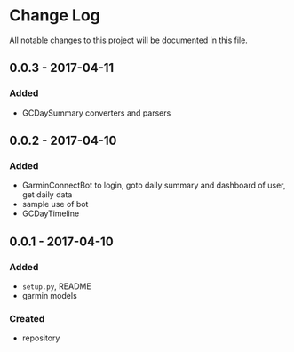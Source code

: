 # Change Log
All notable changes to this project will be documented in this file.

## 0.0.3 - 2017-04-11

### Added
- GCDaySummary converters and parsers

## 0.0.2 - 2017-04-10

### Added
- GarminConnectBot to login, goto daily summary and dashboard of user, get daily data
- sample use of bot
- GCDayTimeline

## 0.0.1 - 2017-04-10

### Added
- `setup.py`, README
- garmin models

### Created
- repository
